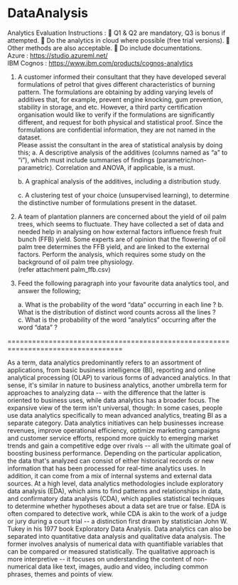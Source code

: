 # DataAnalysis
Analytics Evaluation 
Instructions :   Q1 & Q2 are mandatory, Q3 is bonus if attempted.    Do the analytics in cloud where possible (free trial versions).    Other methods are also acceptable.  Do include documentations.     
Azure : https://studio.azureml.net/  
IBM Cognos : https://www.ibm.com/products/cognos-analytics 
 
1. A customer informed their consultant that they have developed several formulations of petrol that gives different characteristics of burning pattern.  The formulations are obtaining by adding varying levels of additives that, for example, prevent engine knocking, gum prevention, stability in storage, and etc.  However, a third party certification organisation would like to verify if the formulations are significantly different, and request for both physical and statistical proof.  Since the formulations are confidential information, they are not named in the dataset.   
Please assist the consultant in the area of statistical analysis by doing this; 
    a. A descriptive analysis of the additives (columns named as “a” to “i”), which must include summaries of findings (parametric/non-      parametric).  Correlation and ANOVA, if applicable, is a must. 
 
    b. A graphical analysis of the additives, including a distribution study. 
 
    c. A clustering test of your choice (unsupervised learning), to determine the distinctive number of formulations present in the  dataset. 
 

2. A team of plantation planners are concerned about the yield of oil palm trees, which seems to fluctuate.  They have collected a set of data and needed help in analysing on how external factors influence fresh fruit bunch (FFB) yield.  Some experts are of opinion that the flowering of oil palm tree determines the FFB yield, and are linked to the external factors.  Perform the analysis, which requires some study on the background of oil palm tree physiology.  
(refer attachment palm_ffb.csv) 
 
 
  
3. Feed the following paragraph into your favourite data analytics tool, and answer the following; 
 
   a. What is the probability of the word “data” occurring in each line ? 
   b. What is the distribution of distinct word counts across all the lines ?   
   c. What is the probability of the word “analytics” occurring after the word “data” ?  
 
 
================================================================================== 
 
As a term, data analytics predominantly refers to an assortment of applications, from basic business intelligence (BI), reporting and online analytical processing (OLAP) to various forms of advanced analytics. In that sense, it's similar in nature to business analytics, another umbrella term for approaches to analyzing data -- with the difference that the latter is oriented to business uses, while data analytics has a broader focus. The expansive view of the term isn't universal, though: In some cases, people use data analytics specifically to mean advanced analytics, treating BI as a separate category.  Data analytics initiatives can help businesses increase revenues, improve operational efficiency, optimize marketing campaigns and customer service efforts, respond more quickly to emerging market trends and gain a competitive edge over rivals -- all with the ultimate goal of boosting business performance. Depending on the particular application, the data that's analyzed can consist of either historical records or new information that has been processed for real-time analytics uses. In addition, it can come from a mix of internal systems and external data sources.  At a high level, data analytics methodologies include exploratory data analysis (EDA), which aims to find patterns and relationships in data, and confirmatory data analysis (CDA), which applies statistical techniques to determine whether hypotheses about a data set are true or false. EDA is often compared to detective work, while CDA is akin to the work of a judge or jury during a court trial -- a distinction first drawn by statistician John W. Tukey in his 1977 book Exploratory Data Analysis.  Data analytics can also be separated into quantitative data analysis and qualitative data analysis. The former involves analysis of numerical data with quantifiable variables that can be compared or measured statistically. The qualitative approach is more interpretive -- it focuses on understanding the content of non-numerical data like text, images, audio and video, including common phrases, themes and points of view. 
